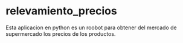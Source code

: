 # relevamiento_precios
Esta aplicacion en python es un roobot para obtener del mercado de supermercado los precios de los productos.
